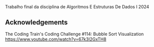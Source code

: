 ## 
Trabalho final da disciplina de Algoritmos E Estruturas De Dados I 2024


## Acknowledgements

The Coding Train's Coding Challenge #114: Bubble Sort Visualization 
https://www.youtube.com/watch?v=67k3I2GxTH8